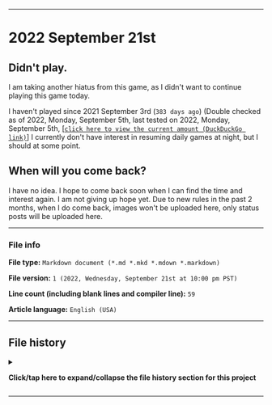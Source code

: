   
***

# 2022 September 21st

## Didn't play.

I am taking another hiatus from this game, as I didn't want to continue playing this game today.

I haven't played since 2021 September 3rd (`383 days ago`) (Double checked as of 2022, Monday, September 5th, last tested on 2022, Monday, September 5th, [[`click here to view the current amount (DuckDuckGo link)`]](https://duckduckgo.com/?q=Days+since+September+3rd+2021&t=ffab&ia=answer) I currently don't have interest in resuming daily games at night, but I should at some point.

## When will you come back?

I have no idea. I hope to come back soon when I can find the time and interest again. I am not giving up hope yet. Due to new rules in the past 2 months, when I do come back, images won't be uploaded here, only status posts will be uploaded here.

***

### File info

**File type:** `Markdown document (*.md *.mkd *.mdown *.markdown)`

**File version:** `1 (2022, Wednesday, September 21st at 10:00 pm PST)`

**Line count (including blank lines and compiler line):** `59`

**Article language:** `English (USA)`

***

## File history

<details><summary><p lang="en"><b>Click/tap here to expand/collapse the file history section for this project</b></p></summary>

<details><summary><p lang="en"><b>Version 1 (2022, Wednesday, September 21st at 10:00 pm PST)</b></p></summary>

**This version was made by:** [`@seanpm2001`](https://github.com/seanpm2001/)

> Changes:

- [x] Started the file
- [x] Added the title section
- [x] Added the `didn't play` section
- [x] Added the `when will you come back?` section
- [x] Added the `file info` section
- - [x] Added the file type
- - [x] Added the version number
- - [x] Added the version date
- - [x] Added the line count
- - [x] Added the language indicator
- [x] Added the `file history` section
- - [x] Added an entry for version 1
- [ ] No other changes in version 1

</details>

</details>

***
